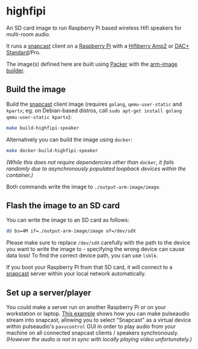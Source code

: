 # highfipi

An SD card image to run Raspberry Pi based wireless Hifi speakers for multi-room audio.  

It runs a [snapcast](https://github.com/badaix/snapcast) client on a [Raspberry Pi](https://www.raspberrypi.org/products/raspberry-pi-4-model-b/) with a [Hifiberry Amp2](https://www.hifiberry.com/shop/boards/hifiberry-amp2/) or [DAC+ Standard](https://www.hifiberry.com/shop/boards/hifiberry-dacplus-rca-version/)/Pro.  

The image(s) defined here are built using [Packer](https://github.com/hashicorp/packer) with the [arm-image builder](https://github.com/solo-io/packer-builder-arm-image).


## Build the image

Build the [snapcast](https://github.com/badaix/snapcast) client image (requires `golang`, `qemu-user-static` and `kpartx`; eg. on Debian-based distros, call  `sudo apt-get install golang qemu-user-static kpartx`):

```sh
make build-highfipi-speaker
```

Alternatively you can build the image using `docker`:

```sh
make docker-build-highfipi-speaker
```

_(While this does not require dependencies other than `docker`, it fails randomly due to asynchronously populated loopback devices within the container.)_  

Both commands write the image to `./output-arm-image/image`.


## Flash the image to an SD card

You can write the image to an SD card as follows:

```sh
dd bs=4M if=./output-arm-image/image of=/dev/sdX
```

Please make sure to replace `/dev/sdX` carefully with the path to the device you want to write the image to - specifying the wrong device can cause data loss!
To find the correct device path, you can use `lsblk`.  

If you boot your Raspberry Pi from that SD card, it will connect to a [snapcast](https://github.com/badaix/snapcast) server within your local network automatically.


## Set up a server/player

You could make a server run on another Raspberry Pi or on your workstation or laptop.
[This example](https://gist.github.com/mgoltzsche/8a08cd11c5d1dad76096a5d139322446) shows how you can make pulseaudio stream into snapcast, allowing you to select "Snapcast" as a virtual device within pulseaudio's `pavucontrol` GUI in order to play audio from your machine on all connected snapcast clients / speakers synchronously.
_(However the audio is not in sync with locally playing video unfortunately.)_
